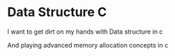 # Data Structure C

I want to get dirt on my hands with Data structure in c

And playing advanced memory allocation concepts in c
